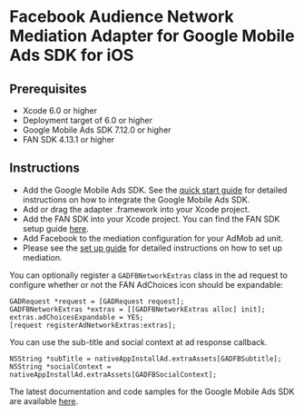 # Facebook Audience Network Mediation Adapter for Google Mobile Ads SDK for iOS

## Prerequisites
- Xcode 6.0 or higher
- Deployment target of 6.0 or higher
- Google Mobile Ads SDK 7.12.0 or higher
- FAN SDK 4.13.1 or higher

## Instructions
- Add the Google Mobile Ads SDK. See the
  [quick start guide](https://firebase.google.com/docs/admob/ios/quick-start)
  for detailed instructions on how to integrate the Google Mobile Ads SDK.
- Add or drag the adapter .framework into your Xcode project.
- Add the FAN SDK into your Xcode project. You can find the FAN SDK setup
  guide [here](https://developers.facebook.com/docs/audience-network/ios/native-api).
- Add Facebook to the mediation configuration for your AdMob ad unit.
- Please see the [set up guide](https://support.google.com/admob/answer/3124703)
  for detailed instructions on how to set up mediation.

You can optionally register a `GADFBNetworkExtras` class in the ad request to
configure whether or not the FAN AdChoices icon should be expandable:

<pre><code>GADRequest *request = [GADRequest request];
GADFBNetworkExtras *extras = [[GADFBNetworkExtras alloc] init];
extras.adChoicesExpandable = YES;
[request registerAdNetworkExtras:extras];</code></pre>

You can use the sub-title and social context at ad response callback.
<pre><code>NSString *subTitle = nativeAppInstallAd.extraAssets[GADFBSubtitle];
NSString *socialContext = nativeAppInstallAd.extraAssets[GADFBSocialContext];
</code></pre>

The latest documentation and code samples for the Google Mobile Ads SDK are
available [here](https://firebase.google.com/docs/admob/ios/quick-start).
